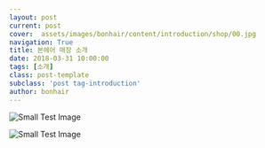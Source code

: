 ```yaml
---
layout: post
current: post
cover:  assets/images/bonhair/content/introduction/shop/00.jpg
navigation: True
title: 본헤어 매장 소개
date: 2018-03-31 10:00:00
tags: [소개]
class: post-template
subclass: 'post tag-introduction'
author: bonhair
---
```


<p><img src="{{ site.baseurl }}assets/images/bonhair/content/introduction/shop/01.jpg" alt="Small Test Image" /></p>

<p><img src="{{ site.baseurl }}assets/images/bonhair/content/introduction/shop/shop.jpg" alt="Small Test Image" /></p>

